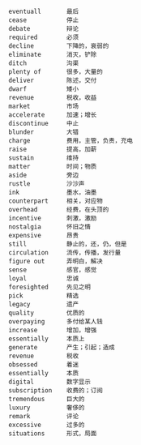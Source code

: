     eventuall       最后                          
    cease           停止                     
    debate          辩论                     
    required        必须                     
    decline         下降的，衰弱的                
    eliminate       消灭，铲除                
    ditch           沟渠                     
    plenty of       很多，大量的               
    deliver         陈述，交付                
    dwarf           矮小                     
    revenue         税收，收益                
    market          市场                     
    accelerate      加速；增长                
    discontinue     中止                     
    blunder         大错                     
    charge          费用，主管，负责，充电       
    raise           提高，加薪                 
    sustain         维持
    matter          时间；物质
    aside           旁边
    rustle          沙沙声
    ink             墨水，油墨
    counterpart     相关，对应物
    overhead        经费，在头顶的
    incentive       刺激，激励
    nostalgia       怀旧之情
    expensive       昂贵
    still           静止的，还，仍，但是
    circulation     流传，传播，发行量
    figure out      弄明白，解决
    sense           感官，感觉
    loyal           忠诚
    foresighted     先见之明
    pick            精选
    legacy          遗产
    quality         优质的
    overpaying      多付给某人钱
    increase        增加，增强
    essentially     本质上
    generate        产生；引起；造成
    revenue         税收
    obsessed        着迷
    essentially     本质
    digital         数字显示
    subscription    收费的；订阅
    tremendous      巨大的
    luxury          奢侈的
    remark          评论
    excessive       过多的
    situations      形式，局面
    
    
    